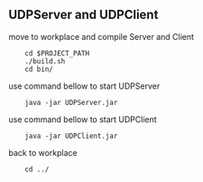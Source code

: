 ## UDPServer and UDPClient
move to workplace and compile Server and Client
```aidl
    cd $PROJECT_PATH 
    ./build.sh
    cd bin/
```

use command bellow to start UDPServer
```aidl
    java -jar UDPServer.jar 
```

use command bellow to start UDPClient
```aidl
    java -jar UDPClient.jar

```
back to workplace
```aidl
    cd ../
```    
